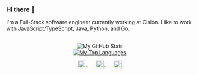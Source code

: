

### Hi there 👋



<p>I'm a Full-Stack software engineer currently working at Cision. I like to work with JavaScript/TypeScript, Java, Python, and Go. </p>

<div align="center">
  <br/>
  <img width="" src="https://github-readme-stats.vercel.app/api?username=randykinne&count_private=true&show_icons=true" alt="My GitHub Stats" />
  <br>
  <a href="https://github.com/randykinne?tab=repositories">
    <img width="" src="https://github-readme-stats.vercel.app/api/top-langs/?username=randykinne&layout=compact&card_width=300&langs_count=10&hide=sass%2Cc%23%2Cdart%2Chtml" alt="My Top Languages" />
  </a>
  <br />
  <br />
</div>

<br />

<p align="center" style="margin: -20px 0 30px">
   <a href="https://twitter.com/randykinne_" target="_blank" style='margin-right:10px'>
    <img align="center" src="https://cdn.jsdelivr.net/npm/simple-icons@3.0.1/icons/twitter.svg" alt="twitter" height="22px" width="22px" />
  </a>
  &nbsp;&nbsp;
  <a href="https://www.linkedin.com/in/randykinne/" target="_blank" style='margin-right:10px'>
    <img align="center" src="https://cdn.jsdelivr.net/npm/simple-icons@3.0.1/icons/linkedin.svg" alt="linkedin" height="22px" width="22px" />
  </a>
  &nbsp;&nbsp;
  <a href="mailto:r27kinne@gmail.com" target="_blank">
    <img align="center" src="https://cdn.jsdelivr.net/npm/simple-icons@3.0.1/icons/protonmail.svg" alt="email" height="22px" width="22px" />
  </a>
</p>
